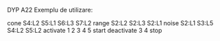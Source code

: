 DYP  A 2 2 
 
Exemplu de utilizare:

cone S4:L2 S5:L1 S6:L3 S7:L2
range S2:L2 S2:L3 S2:L1
noise S2:L1 S3:L5 S4:L2 S5:L2
activate 1 2 3 4 5
start
deactivate 3 4
stop
